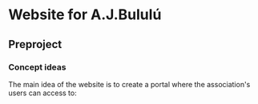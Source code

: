 # Website for A.J.Bululú
## Preproject
### Concept ideas
The main idea of ​​the website is to create a portal where the association's users can access to:
